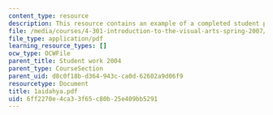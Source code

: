 ```yaml
---
content_type: resource
description: This resource contains an example of a completed student project.
file: /media/courses/4-301-introduction-to-the-visual-arts-spring-2007/6ff2270e4ca33f65c80b25e409bb5291_1aidahya.pdf
file_type: application/pdf
learning_resource_types: []
ocw_type: OCWFile
parent_title: Student work 2004
parent_type: CourseSection
parent_uid: d8c0f18b-d364-943c-ca0d-62602a9d06f9
resourcetype: Document
title: 1aidahya.pdf
uid: 6ff2270e-4ca3-3f65-c80b-25e409bb5291
---
```

